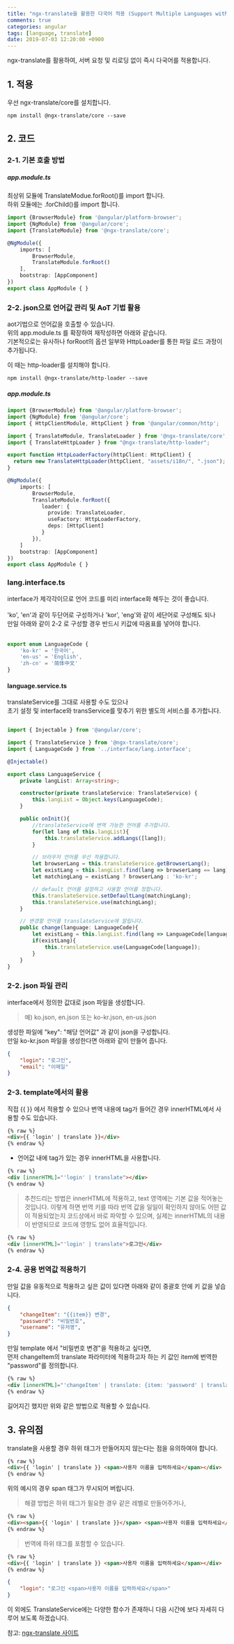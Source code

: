 ```yaml
---
title: "ngx-translate을 활용한 다국어 적용 (Support Multiple Languages with ngx-translate)"
comments: true
categories: angular
tags: [language, translate]
date: 2019-07-03 12:20:00 +0900
---
```




ngx-translate를 활용하여, 서버 요청 및 리로딩 없이 즉시 다국어를 적용합니다.<br>


## 1. 적용



우선 ngx-translate/core를 설치합니다.<br>

```
npm install @ngx-translate/core --save
```
    

## 2. 코드

### 2-1. 기본 호출 방법

##### app.module.ts

최상위 모듈에 TranslateModue.forRoot()를 import 합니다.<br>
하위 모듈에는 .forChild()를 import 합니다.<br>

```ts
import {BrowserModule} from '@angular/platform-browser';
import {NgModule} from '@angular/core';
import {TranslateModule} from '@ngx-translate/core';

@NgModule({
    imports: [
        BrowserModule,
        TranslateModule.forRoot()
    ],
    bootstrap: [AppComponent]
})
export class AppModule { }
```


### 2-2. json으로 언어값 관리 및 AoT 기법 활용

aot기법으로 언어값을 호출할 수 있습니다. <br>
위의 app.module.ts 를 확장하여 재작성하면 아래와 같습니다.<br>
기본적으로는 유사하나 forRoot의 옵션 일부와 HttpLoader를 통한 파일 로드 과정이 추가됩니다.<br>

이 때는 http-loader를 설치해야 합니다.<br>

```
npm install @ngx-translate/http-loader --save
```

##### app.module.ts

```ts
import {BrowserModule} from '@angular/platform-browser';
import {NgModule} from '@angular/core';
import { HttpClientModule, HttpClient } from '@angular/common/http';

import { TranslateModule, TranslateLoader } from '@ngx-translate/core';
import { TranslateHttpLoader } from "@ngx-translate/http-loader";

export function HttpLoaderFactory(httpClient: HttpClient) {
  return new TranslateHttpLoader(httpClient, "assets/i18n/", ".json");
}

@NgModule({
    imports: [
        BrowserModule,
        TranslateModule.forRoot({
           loader: {
             provide: TranslateLoader,
             useFactory: HttpLoaderFactory,
             deps: [HttpClient]
           }
        }),
    ]
    bootstrap: [AppComponent]
})
export class AppModule { }
```

### lang.interface.ts

interface가 제각각이므로 언어 코드를 미리 interface화 해두는 것이 좋습니다.<br><br>
'ko', 'en'과 같이 두단어로 구성하거나 'kor', 'eng'와 같이 세단어로 구성해도 되나 <br>
만일 아래와 같이 2-2 로 구성할 경우 반드시 키값에 따옴표를 넣어야 합니다.<br><br>


```ts
export enum LanguageCode {
    'ko-kr' = '한국어',
    'en-us' = 'English',
    'zh-cn' = '简体中文'
}
```


#### language.service.ts

translateService를 그대로 사용할 수도 있으나 <br>초기 설정 및 interface와 transService를 맞추기 위한 별도의 서비스를 추가합니다.<br>

```ts

import { Injectable } from '@angular/core';

import { TranslateService } from '@ngx-translate/core';
import { LanguageCode } from '../interface/lang.interface';

@Injectable()

export class LanguageService {
    private langList: Array<string>;

    constructor(private translateService: TranslateService) {
        this.langList = Object.keys(LanguageCode);
    }

    public onInit(){
        //translateService에 변역 가능한 언어를 추가합니다.
        for(let lang of this.langList){
            this.translateService.addLangs([lang]);
        }

        // 브라우저 언어를 우선 적용합니다.
        let browserLang = this.translateService.getBrowserLang();
        let existLang = this.langList.find(lang => browserLang == lang);
        let matchingLang = existLang ? browserLang : 'ko-kr';

        // default 언어를 설정하고 사용할 언어를 정합니다.
        this.translateService.setDefaultLang(matchingLang);
        this.translateService.use(matchingLang);
    }

    // 변경할 언어를 translateService에 알립니다.
    public change(language: LanguageCode){
        let existLang = this.langList.find(lang => LanguageCode[language] == lang);
        if(existLang){
            this.translateService.use(LanguageCode[language]);
        }
    }
}
```

### 2-2. json 파일 관리

interface에서 정의한 값대로 json 파일을 생성합니다.<br>
> 예) ko.json, en.json 또는 ko-kr.json, en-us.json

생성한 파일에 "key": "해당 언어값" 과 같이 json을 구성합니다.<br>
만일 ko-kr.json 파일을 생성한다면 아래와 같이 만들어 줍니다.<br>

```json
{
    "login": "로그인",
    "email": "이메일" 
}
```

### 2-3. template에서의 활용

직접 {{ }} 에서 적용할 수 있으나 번역 내용에 tag가 들어간 경우 innerHTML에서 사용할 수도 있습니다.<br>

```html
{% raw %}
<div>{{ 'login' | translate }}</div>
{% endraw %}
```

- 언어값 내에 tag가 있는 경우 innerHTML을 사용합니다.

```html
{% raw %}
<div [innerHTML]="'login' | translate"></div>
{% endraw %}
```

> 추천드리는 방법은 innerHTML에 적용하고, text 영역에는 기본 값을 적어놓는 것입니다. 이렇게 하면 번역 키를 따라 번역 값을 일일이 확인하지 않아도 어떤 값이 적용되었는지 코드상에서 바로 파악할 수 있으며, 실제는 innerHTML의 내용이 반영되므로 코드에 영향도 없어 효율적입니다.

```html
{% raw %}
<div [innerHTML]="'login' | translate">로그인</div>
{% endraw %}
```

### 2-4. 공용 번역값 적용하기

만일 값을 유동적으로 적용하고 싶은 값이 있다면 아래와 같이 중괄호 안에 키 값을 넣습니다.<br>

```json
{
    "changeItem": "{{item}} 변경",
    "password": "비밀번호",
    "username": "유저명",
}
```

만일 template 에서 "비밀번호 변경"을 적용하고 싶다면, <br>
먼저 changeItem의 translate 파라미터에 적용하고자 하는 키 값인 item에 번역한 "password"를 정의합니다. <br>

```html
{% raw %}
<div [innerHTML]="'changeItem' | translate: {item: 'password' | translate } "></div>
{% endraw %}
```

길어지긴 했지만 위와 같은 방법으로 적용할 수 있습니다.<br>


## 3. 유의점

translate을 사용할 경우 하위 태그가 만들어지지 않는다는 점을 유의하여야 합니다.<br>

```html
{% raw %}
<div>{{ 'login' | translate }} <span>사용자 이름을 입력하세요</span></div>
{% endraw %}
```

위의 예시의 경우 span 태그가 무시되어 버립니다.<br>

> 해결 방법은 하위 태그가 필요한 경우 같은 레벨로 만들어주거나,<br>

```html
{% raw %}
<div><span>{{ 'login' | translate }}</span> <span>사용자 이름을 입력하세요</span></div>
{% endraw %}
```

> 번역에 하위 태그를 포함할 수 있습니다.
```html
{% raw %}
<div>{{ 'login' | translate }} <span>사용자 이름을 입력하세요</span></div>
{% endraw %}
```

```json
{
    "login": "로그인 <span>사용자 이름을 입력하세요</span>"
}
```


이 외에도 TranslateService에는 다양한 함수가 존재하니 다음 시간에 보다 자세히 다루어 보도록 하겠습니다.<br>

참고: [ngx-translate 사이트](https://github.com/ngx-translate/core)